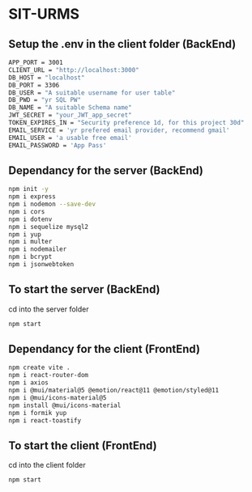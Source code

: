 # SIT-URMS

## Setup the .env in the client folder (BackEnd)

```bash
APP_PORT = 3001
CLIENT_URL = "http://localhost:3000"
DB_HOST = "localhost"
DB_PORT = 3306
DB_USER = "A suitable username for user table"
DB_PWD = "yr SQL PW"
DB_NAME = "A suitable Schema name"
JWT_SECRET = "your_JWT_app_secret"
TOKEN_EXPIRES_IN = "Security preference 1d, for this project 30d"
EMAIL_SERVICE = 'yr prefered email provider, recommend gmail'
EMAIL_USER = 'a usable free email'
EMAIL_PASSWORD = 'App Pass'
```
## Dependancy for the server (BackEnd)
```bash
npm init -y
npm i express
npm i nodemon --save-dev
npm i cors
npm i dotenv
npm i sequelize mysql2
npm i yup
npm i multer
npm i nodemailer
npm i bcrypt
npm i jsonwebtoken
```

## To start the server (BackEnd)
cd into the server folder
```bash
npm start
```



## Dependancy for the client (FrontEnd)
```bash
npm create vite .
npm i react-router-dom
npm i axios
npm i @mui/material@5 @emotion/react@11 @emotion/styled@11
npm i @mui/icons-material@5
npm install @mui/icons-material
npm i formik yup
npm i react-toastify
```

## To start the client (FrontEnd)
cd into the client folder
```bash
npm start
```
